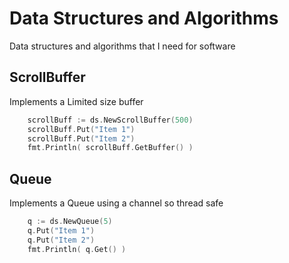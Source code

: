 # Data Structures and Algorithms

Data structures and algorithms that I need for software

## ScrollBuffer

Implements a Limited size buffer 

```go
    scrollBuff := ds.NewScrollBuffer(500)
    scrollBuff.Put("Item 1")
    scrollBuff.Put("Item 2")
    fmt.Println( scrollBuff.GetBuffer() )
```

## Queue

Implements a Queue using a channel so thread safe

```go
    q := ds.NewQueue(5)
    q.Put("Item 1")
    q.Put("Item 2")
    fmt.Println( q.Get() )
```
